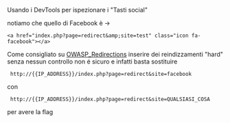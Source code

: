 
Usando i DevTools per ispezionare i "Tasti social" 

notiamo che quello di Facebook è -> 

` <a href="index.php?page=redirect&amp;site=test" class="icon fa-facebook"></a> `

Come consigliato su [OWASP_Redirections](https://cheatsheetseries.owasp.org/cheatsheets/Unvalidated_Redirects_and_Forwards_Cheat_Sheet.html)
inserire dei reindizzamenti "hard" senza nessun controllo non é sicuro e infatti basta sostituire

` http://{{IP_ADDRESS}}/index.php?page=redirect&site=facebook`

con

` http://{{IP_ADDRESS}}/index.php?page=redirect&site=QUALSIASI_COSA`

per avere la flag
